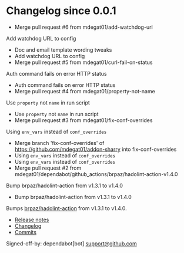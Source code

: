 # Changelog since 0.0.1
- Merge pull request #6 from mdegat01/add-watchdog-url

Add watchdog URL to config 
- Doc and email template wording tweaks 
- Add watchdog URL to config 
- Merge pull request #5 from mdegat01/curl-fail-on-status

Auth command fails on error HTTP status 
- Auth command fails on error HTTP status 
- Merge pull request #4 from mdegat01/property-not-name

Use `property` not `name` in run script 
- Use `property` not `name` in run script 
- Merge pull request #3 from mdegat01/fix-conf-overrides

Using `env_vars` instead of `conf_overrides` 
- Merge branch 'fix-conf-overrides' of https://github.com/mdegat01/addon-sharry into fix-conf-overrides 
- Using `env_vars` instead of `conf_overrides` 
- Using `env_vars` instead of `conf_overrides` 
- Merge pull request #2 from mdegat01/dependabot/github_actions/brpaz/hadolint-action-v1.4.0

Bump brpaz/hadolint-action from v1.3.1 to v1.4.0 
- Bump brpaz/hadolint-action from v1.3.1 to v1.4.0

Bumps [brpaz/hadolint-action](https://github.com/brpaz/hadolint-action) from v1.3.1 to v1.4.0.
- [Release notes](https://github.com/brpaz/hadolint-action/releases)
- [Changelog](https://github.com/hadolint/hadolint-action/blob/master/.releaserc)
- [Commits](https://github.com/brpaz/hadolint-action/compare/v1.3.1...473e36ba306c199243ffe4f1e652a8b60a8fa296)

Signed-off-by: dependabot[bot] <support@github.com> 
